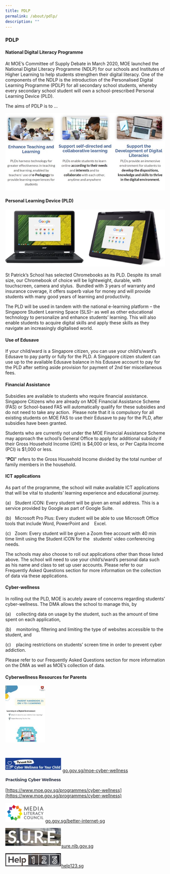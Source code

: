 ```yaml
---
title: PDLP
permalink: /about/pdlp/
description: ""
---
```

### **PDLP**

#### **National Digital Literacy Programme**
At MOE’s Committee of Supply Debate in March 2020, MOE launched the National Digital Literacy Programme (NDLP) for our schools and Institutes of Higher Learning to help students strengthen their digital literacy. One of the components of the NDLP is the introduction of the Personalised Digital Learning Programme (PDLP) for all secondary school students, whereby every secondary school student will own a school-prescribed Personal Learning Device (PLD).

The aims of PDLP is to …

![](/images/pdlp%20aim.jpg)

#### **Personal Learning Device (PLD)**

![](/images/pdlp%20device.png)

St Patrick’s School has selected Chromebooks as its PLD. Despite its small size, our Chromebook of choice will be lightweight, durable, with touchscreen, camera and stylus.  Bundled with 3 years of warranty and insurance coverage, it offers superb value for money and will provide students with many good years of learning and productivity.

The PLD will be used in tandem with the national e-learning platform – the Singapore Student Learning Space (SLS)– as well as other educational technology to personalize and enhance students’ learning. This will also enable students to acquire digital skills and apply these skills as they navigate an increasingly digitalised world.

#### **Use of Edusave**

If your child/ward is a Singapore citizen, you can use your child’s/ward’s Edusave to pay partly or fully for the PLD. A Singapore citizen student can use up to the available Edusave balance in his Edusave account to pay for the PLD after setting aside provision for payment of 2nd tier miscellaneous fees.

#### **Financial Assistance**

Subsidies are available to students who require financial assistance. Singapore Citizens who are already on MOE Financial Assistance Scheme (FAS) or School-based FAS will automatically qualify for these subsidies and do not need to take any action.  Please note that it is compulsory for all existing students on MOE FAS to use their Edusave to pay for the PLD, after subsidies have been granted.

Students who are currently not under the MOE Financial Assistance Scheme may approach the school’s General Office to apply for additional subsidy if their Gross Household Income (GHI) is $4,000 or less, or Per Capita Income (PCI) is $1,000 or less.

“**PCI**" refers to the Gross Household Income divided by the total number of family members in the household.

#### **ICT applications**

As part of the programme, the school will make available ICT applications that will be vital to students’ learning experience and educational journey.

(a)   Student iCON: Every student will be given an email address. This is a service provided by Google as part of Google Suite.

(b)   Microsoft Pro Plus: Every student will be able to use Microsoft Office tools that include Word, PowerPoint and    Excel.

(c)   Zoom: Every student will be given a Zoom free account with 40 min time limit using the Student iCON for the   students’ video conferencing needs.

The schools may also choose to roll out applications other than those listed above. The school will need to use your child’s/ward’s personal data such as his name and class to set up user accounts. Please refer to our Frequently Asked Questions section for more information on the collection of data via these applications.

#### **Cyber-wellness**

In rolling out the PLD, MOE is acutely aware of concerns regarding students’ cyber-wellness. The DMA allows the school to manage this, by

(a)    collecting data on usage by the student, such as the amount of time spent on each application,

(b)    monitoring, filtering and limiting the type of websites accessible to the student, and

(c)    placing restrictions on students’ screen time in order to prevent cyber addiction.

Please refer to our Frequently Asked Questions section for more information on the DMA as well as MOE’s collection of data.

#### **Cyberwellness Resources for Parents**

<p><a href="https://staging.dgqb0jbouderh.amplifyapp.com/files/Parent-Handbook-I-on-1_1-Learning.pdf">
<img style="width:25%" src="/images/cyberwellness%20for%20parents%201.jpg">
</a></p>

<br>

<p><a href=" go.gov.sg/moe-cyber-wellness">
<img style="width:35%" src="/images/cyberwellness%20for%20parents%202.jpg"align = left >
</a></p><br>

 [go.gov.sg/moe-cyber-wellness](http://go.gov.sg/moe-cyber-wellness)


<p><a href=" https://www.moe.gov.sg/programmes/cyber-wellness">
<img style="width:35%" src="/images/cyberwellness%20for%20parents%203.jpg" align = left >
</a></p><br>

[https://www.moe.gov.sg/programmes/cyber-wellness](https://www.moe.gov.sg/programmes/cyber-wellness)

<p><a href=" go.gov.sg/better-internet-sg">
<img style="width:25%" src="/images/cyberwellness%20for%20parents%204.png" align = left >
</a></p><br><br>

[go.gov.sg/better-internet-sg](http://go.gov.sg/better-internet-sg)

<p><a href=" sure.nlb.gov.sg">
<img style="width:35%" src="/images/cyberwellness%20for%20parents%205.jpg" align = left >
</a></p><br><br>

[sure.nlb.gov.sg](http://sure.nlb.gov.sg/)

<p><a href=" help123.sg">
<img style="width:35%" src="/images/cyberwellness%20for%20parents%206.png" align = left >
</a></p><br>

[help123.sg](http://help123.sg/)